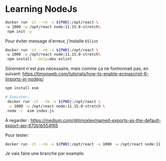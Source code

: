 # Learning NodeJs

```bash
docker run -it --rm -v ${PWD}:/opt/react \
-u 1000 -w /opt/react node:11.15.0-stretch\
 npm init -y
```

Pour éviter message d'erreur, j'installe `ESlint`

```bash
docker run -it --rm -v ${PWD}:/opt/react \
-u 1000 -w /opt/react node:11.15.0-stretch\
 npm install --only=dev eslint
```

Sûrement n'est pas nécessaire, mais comme ça ne fontionnait pas, en suivant:
<https://timonweb.com/tutorials/how-to-enable-ecmascript-6-imports-in-nodejs/>

```bash
npm install esm

# Executer:
 docker run -it --rm -v ${PWD}:/opt/react \
 -u 1000 -w /opt/react node:11.15.0-stretch \
 node -r  esm index.js
 ```

À regarder :
 <https://medium.com/@timoxley/named-exports-as-the-default-export-api-670b1b554f65>

Pour tester:

```bash
docker run -it --rm -v ${PWD}:/opt/react -u 1000 -w /opt/react node:11.15.0-stretch npm test
```

Je vais faire une branche par example.

